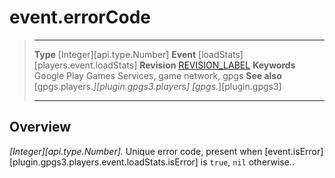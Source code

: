 # event.errorCode

> --------------------- ------------------------------------------------------------------------------------------
> __Type__              [Integer][api.type.Number]
> __Event__             [loadStats][players.event.loadStats]
> __Revision__          [REVISION_LABEL](REVISION_URL)
> __Keywords__          Google Play Games Services, game network, gpgs
> __See also__          [gpgs.players.*][plugin.gpgs3.players]
>                       [gpgs.*][plugin.gpgs3]
> --------------------- ------------------------------------------------------------------------------------------

## Overview

_[Integer][api.type.Number]._ Unique error code, present when [event.isError][plugin.gpgs3.players.event.loadStats.isError] is `true`, `nil` otherwise..